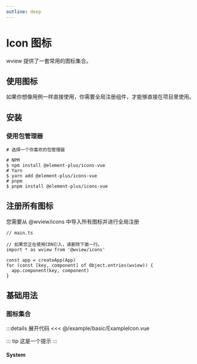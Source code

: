 ```yaml
---
outline: deep
---
```


# Icon 图标

wview 提供了一套常用的图标集合。

## 使用图标

如果你想像用例一样直接使用，你需要全局注册组件，才能够直接在项目里使用。

## 安装

### 使用包管理器

```shell  
# 选择一个你喜欢的包管理器

# NPM
$ npm install @element-plus/icons-vue
# Yarn
$ yarn add @element-plus/icons-vue
# pnpm
$ pnpm install @element-plus/icons-vue
```

## 注册所有图标

您需要从 @wview/icons 中导入所有图标并进行全局注册

```shell
// main.ts

// 如果您正在使用CDN引入，请删除下面一行。
import * as wview from '@wview/icons'

const app = createApp(App)
for (const [key, component] of Object.entries(wview)) {
  app.component(key, component)
}
```

## 基础用法

### 图标集合

<script lang='ts'>
export default {
  data() {
    return {
      dynamicComponent: null
    }
  },
  mounted() {
    import ('../../example/basic/ExampleIcon.vue').then(module => {
      this.dynamicComponent = module.default
    })
  }
}
</script>

<ClientOnly>
  <component v-if="dynamicComponent" :is="dynamicComponent"></component>
</ClientOnly>

:::details 展开代码
<<< @/example/basic/ExampleIcon.vue

::: tip
这是一个提示
:::

#### System
